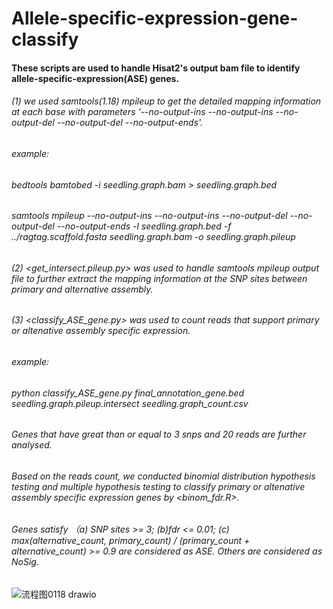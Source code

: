 # Allele-specific-expression-gene-classify

#### These scripts are used to handle Hisat2's output bam file to identify allele-specific-expression(ASE) genes.
###### (1) we used samtools(1.18) mpileup to get the detailed mapping information at each base with parameters '--no-output-ins --no-output-ins --no-output-del --no-output-del --no-output-ends'.
###### example:
###### bedtools bamtobed -i seedling.graph.bam > seedling.graph.bed
###### samtools mpileup --no-output-ins --no-output-ins --no-output-del --no-output-del --no-output-ends -l seedling.graph.bed -f ../ragtag.scaffold.fasta seedling.graph.bam -o seedling.graph.pileup
###### (2) <get_intersect.pileup.py> was used to handle samtools mpileup output file to further extract the mapping information at the SNP sites between primary and alternative assembly.
###### (3) <classify_ASE_gene.py> was used to count reads that support primary or altenative assembly specific expression.
###### example:
###### python classify_ASE_gene.py final_annotation_gene.bed seedling.graph.pileup.intersect seedling.graph_count.csv
###### Genes that have great than or equal to 3 snps and 20 reads are further analysed.

###### Based on the reads count, we conducted binomial distribution hypothesis testing and multiple hypothesis testing to classify primary or altenative assembly specific expression genes by <binom_fdr.R>.
###### Genes satisfy （a) SNP sites >= 3; (b)fdr <= 0.01; (c) max(alternative_count, primary_count) / (primary_count + alternative_count) >= 0.9 are considered as ASE. Others are considered as NoSig.


![流程图0118 drawio](https://user-images.githubusercontent.com/115337217/212977801-6ad18963-af2f-432a-bf6e-fd00ab2cac27.png)
